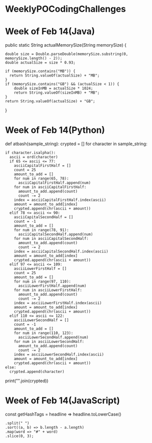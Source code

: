# WeeklyPOCodingChallenges

# Week of Feb 14(Java)
public static String actualMemorySize(String memorySize) {

    double size = Double.parseDouble(memorySize.substring(0, memorySize.length() - 2));
    double actualSize = size * 0.93;

    if (memorySize.contains("MB")) {
      return String.valueOf(actualSize) + "MB";
    }
    if (memorySize.contains("GB") && (actualSize < 1)) {
        double sizeInMB = actualSize * 1024;
        return String.valueOf(sizeInMB) + "MB";
    }
    return String.valueOf(actualSize) + "GB";
  }
  
  # Week of Feb 14(Python)
  
  def atbash(sample_string):
  crypted = []
  for character in sample_string:
  
    if character.isalpha():
      ascii = ord(character)
      if 65 <= ascii <= 77:
        asciiCapitalFirstHalf = []
        count = 25
        amount_to_add = []
        for num in range(65, 78):
          asciiCapitalFirstHalf.append(num)
        for num in asciiCapitalFirstHalf:
          amount_to_add.append(count)
          count -= 2
        index = asciiCapitalFirstHalf.index(ascii)
        amount = amount_to_add[index]
        crypted.append(chr(ascii + amount))
      elif 78 <= ascii <= 90:
        asciiCapitalSecondHalf = []
        count = -1
        amount_to_add = []
        for num in range(78, 91):
          asciiCapitalSecondHalf.append(num)
        for num in asciiCapitalSecondHalf:
          amount_to_add.append(count)
          count -= 2
        index = asciiCapitalSecondHalf.index(ascii)
        amount = amount_to_add[index]
        crypted.append(chr(ascii + amount))
      elif 97 <= ascii <= 109:
        asciiLowerFirstHalf = []
        count = 25
        amount_to_add = []
        for num in range(97, 110):
          asciiLowerFirstHalf.append(num)
        for num in asciiLowerFirstHalf:
          amount_to_add.append(count)
          count -= 2
        index = asciiLowerFirstHalf.index(ascii)
        amount = amount_to_add[index]
        crypted.append(chr(ascii + amount))
      elif 110 <= ascii <= 122:
        asciiLowerSecondHalf = []
        count = -1
        amount_to_add = []
        for num in range(110, 123):
          asciiLowerSecondHalf.append(num)
        for num in asciiLowerSecondHalf:
          amount_to_add.append(count)
          count -= 2
        index = asciiLowerSecondHalf.index(ascii)
        amount = amount_to_add[index]
        crypted.append(chr(ascii + amount))
    else:
      crypted.append(character)   
  print("".join(crypted)) 

# Week of Feb 14(JavaScript)

const getHashTags = headline => headline.toLowerCase()

	.split(" ")
	.sort((a, b) => b.length - a.length)
	.map(word => "#" + word)
	.slice(0, 3);
